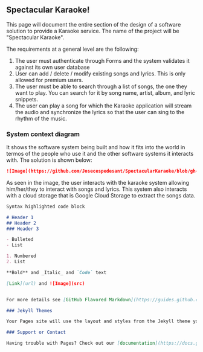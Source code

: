 ## Spectacular Karaoke!

This page will document the entire section of the design of a software solution to provide a Karaoke service. The name of the project will be "Spectacular Karaoke".

The requirements at a general level are the following:

1. The user must authenticate through Forms and the system validates it against its own user database
2. User can add / delete / modify existing songs and lyrics. This is only allowed for premium users.
3. The user must be able to search through a list of songs, the one they want to play. You can search for it by song name, artist, album, and lyric snippets.
4. The user can play a song for which the Karaoke application will stream the audio and synchronize the lyrics so that the user can sing to the rhythm of the music. 

### System context diagram

It shows the software system being built and how it fits into the world in termos of the people who use it and the other software systems it interacts with. The solution is shown below: 

```markdown
![Image](https://github.com/Josecespedesant/SpectacularKaraoke/blob/gh-pages/syscontxdiagram.png?raw=true)
```

As seen in the image, the user interacts with the karaoke system allowing him/her/they to interact with songs and lyrics. This system also interacts with a cloud storage that is Google Cloud Storage to extract the songs data.


```markdown
Syntax highlighted code block

# Header 1
## Header 2
### Header 3

- Bulleted
- List

1. Numbered
2. List

**Bold** and _Italic_ and `Code` text

[Link](url) and ![Image](src)


For more details see [GitHub Flavored Markdown](https://guides.github.com/features/mastering-markdown/).

### Jekyll Themes

Your Pages site will use the layout and styles from the Jekyll theme you have selected in your [repository settings](https://github.com/Josecespedesant/SpectacularKaraoke/settings/pages). The name of this theme is saved in the Jekyll `_config.yml` configuration file.

### Support or Contact

Having trouble with Pages? Check out our [documentation](https://docs.github.com/categories/github-pages-basics/) or [contact support](https://support.github.com/contact) and we’ll help you sort it out.
